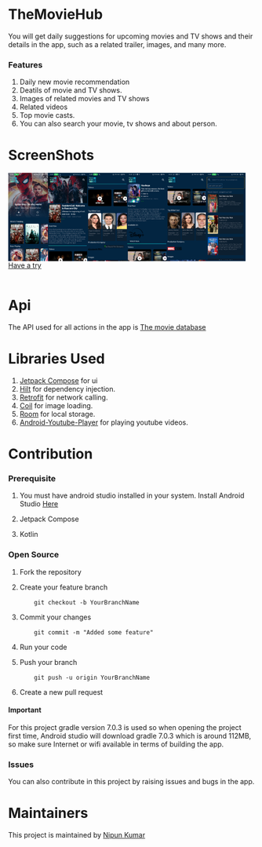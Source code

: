# TheMovieHub
You will get daily suggestions for upcoming movies and TV shows and their details in the app, such as a related trailer, images, and many more.

### Features
 1. Daily new movie recommendation
 2. Deatils of movie and TV shows.
 3. Images of related movies and TV shows
 4. Related videos
 5. Top movie casts.
 6. You can also search your movie, tv shows and about person.

# ScreenShots

<div style="display:flex;">
    <img src = "./Screenshots/home_page.jpg" width="16%"/>
    <img src = "./Screenshots/detail_1.jpg" width="16%"/>
    <img src = "./Screenshots/detail_2.jpg" width="16%"/>
    <img src = "./Screenshots/detail_3.jpg" width="16%"/>
    <img src = "./Screenshots/detail_4.jpg" width="16%"/>
    <img src = "./Screenshots/search.jpg" width="16%"/>
</div>

<div>
    <a href = "https://github.com/nipun2003/TheMovieHub/raw/main/app/release/TMDB.apk"> Have a try </a>
</div>
<br>

# Api 
The API used for all actions in the app is  <a href = "https://developers.themoviedb.org/3/getting-started/introduction">The movie database</a>

# Libraries Used
 1. <a href = "https://developer.android.com/jetpack/androidx/releases/compose?gclsrc=ds&gclsrc=ds&gclid=CJLXibKg-vQCFanEhAAddN0FJg">Jetpack Compose</a> for ui
 2. <a href = "https://dagger.dev/hilt/">Hilt</a> for dependency injection.
 3. <a href = "https://square.github.io/retrofit/">Retrofit</a> for network calling.
 4. <a href = "https://github.com/coil-kt/coil">Coil</a> for image loading.
 5. <a href = "https://developer.android.com/jetpack/androidx/releases/room#groovy">Room</a> for local storage.
 6. <a href = "https://github.com/PierfrancescoSoffritti/android-youtube-player">Android-Youtube-Player</a> for playing youtube videos.

# Contribution

### Prerequisite
 1. You must have android studio installed in your system.
 Install Android Studio <a href="https://developer.android.com/studio?gclsrc=ds&gclsrc=ds&gclid=CP2P7r6_-fQCFUe9jgod55kJmg">Here</a>
 
 2. Jetpack Compose
 3. Kotlin

### Open Source

 1. Fork the repository
 2. Create your feature branch

            git checkout -b YourBranchName
 3. Commit your changes
   
            git commit -m "Added some feature"
 4. Run your code
 5. Push your branch
   
            git push -u origin YourBranchName
 6. Create a new pull request
#### Important 
 For this project gradle version 7.0.3 is used so when opening the project first time, Android studio will download gradle 7.0.3 which is around 112MB, so make sure Internet or wifi available in terms of building the app.

### Issues
You can also contribute in this project by raising issues and bugs in the app.

# Maintainers
This project is maintained by
<a href="https://github.com/nipun2003">Nipun Kumar</a>
